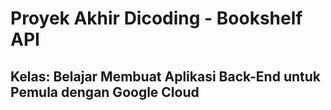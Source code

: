 # Proyek Akhir Dicoding - Bookshelf API
## Kelas: Belajar Membuat Aplikasi Back-End untuk Pemula dengan Google Cloud
